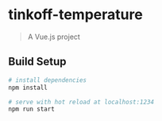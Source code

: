 # tinkoff-temperature

> A Vue.js project

## Build Setup

``` bash
# install dependencies
npm install

# serve with hot reload at localhost:1234
npm run start
